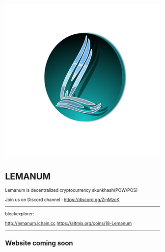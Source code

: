 ![Alt text](assets/logo.png)

LEMANUM
========
Lemanum is decentralized cryptocurrency skunkhash(POW/POS)




Join us on 
Discord channel : https://discord.gg/ZjnMzcK<br />

-----
blockexplorer:

http://lemanum.lchain.cc
https://altmix.org/coins/18-Lemanum



-----
Website coming soon<br />
-----




